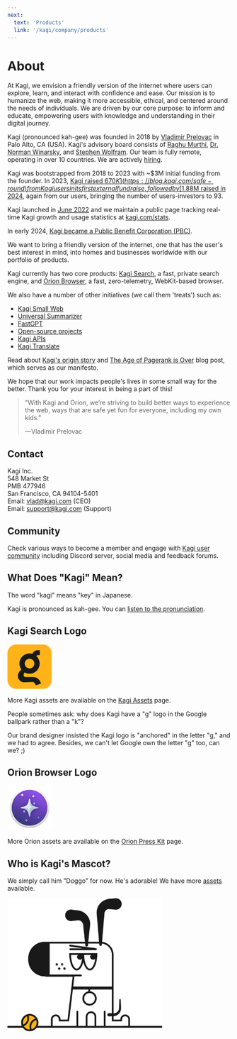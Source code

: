 ```yaml
---
next:
  text: 'Products'
  link: '/kagi/company/products'
---
```


# About

At Kagi, we envision a friendly version of the internet where users can explore, learn, and interact with confidence and ease. Our mission is to humanize the web, making it more accessible, ethical, and centered around the needs of individuals. We are driven by our core purpose: to inform and educate, empowering users with knowledge and understanding in their digital journey.

Kagi (pronounced kah-gee) was founded in 2018 by [Vladimir Prelovac](https://vladimir.prelovac.com/) in Palo Alto, CA (USA). Kagi's advisory board consists of [Raghu Murthi](https://www.linkedin.com/in/raghumurthi), [Dr. Norman Winarsky](https://en.wikipedia.org/wiki/Norman_Winarsky), and [Stephen Wolfram](https://en.wikipedia.org/wiki/Stephen_Wolfram). Our team is fully remote, operating in over 10 countries. We are actively [hiring](https://help.kagi.com/kagi/company/hiring-kagi.html).

Kagi was bootstrapped from 2018 to 2023 with ~$3M initial funding from the founder. In 2023, [Kagi raised $670K](https://blog.kagi.com/safe-round) from Kagi users in its first external fundraise, followed by [$1.88M raised in 2024](https://blog.kagi.com/what-is-next-for-kagi#3), again from our users, bringing the number of users-investors to 93.

Kagi launched in [June 2022](https://blog.kagi.com/kagi-orion-public-beta) and we maintain a public page tracking real-time Kagi growth and usage statistics at [kagi.com/stats](https://kagi.com/stats).

In early 2024, [Kagi became a Public Benefit Corporation (PBC)](https://blog.kagi.com/what-is-next-for-kagi#4). 

We want to bring a friendly version of the internet, one that has the user's best interest in mind, into homes and businesses worldwide with our portfolio of products.

Kagi currently has two core products: [Kagi Search](https://kagi.com), a fast, private search engine, and [Orion Browser](https://browser.kagi.com/), a fast, zero-telemetry, WebKit-based browser. 

We also have a number of other initiatives (we call them 'treats') such as:
- [Kagi Small Web](https://blog.kagi.com/small-web)
- [Universal Summarizer](https://kagi.com/summarizer)
- [FastGPT](https://kagi.com/fastgpt)
- [Open-source projects](https://github.com/kagisearch)
- [Kagi APIs](https://help.kagi.com/kagi/api/overview.html)
- [Kagi Translate](https://blog.kagi.com/kagi-translate)

Read about [Kagi's origin story](https://dkb.io/post/DEPR_kagi-interview) and [The Age of Pagerank is Over](https://blog.kagi.com/age-pagerank-over) blog post, which serves as our manifesto.

We hope that our work impacts people's lives in some small way for the better. Thank you for your interest in being a part of this!

> "With Kagi and Orion, we’re striving to build better ways to experience the web, ways that are safe yet fun for everyone, including my own kids."
>
> —Vladimir Prelovac

## Contact

Kagi Inc.\
548 Market St\
PMB 477946\
San Francisco, CA 94104-5401\
Email: vlad@kagi.com (CEO)\
Email: support@kagi.com (Support)

## Community

Check various ways to become a member and engage with [Kagi user community](https://help.kagi.com/kagi/support-and-community/) including Discord server, social media and feedback forums.

## What Does "Kagi" Mean?

The word "kagi" means "key" in Japanese.

Kagi is pronounced as kah-gee. You can [listen to the pronunciation](https://www.youtube.com/watch?v=ig4VTr0rt4Q).

## Kagi Search Logo

<img src="./media/kagi-logo.png" width="100" alt="Kagi Logo">

More Kagi assets are available on the [Kagi Assets](https://kagi.com/assets) page.

People sometimes ask: why does Kagi have a "g" logo in the Google ballpark rather than a "k"?

Our brand designer insisted the Kagi logo is "anchored" in the letter "g," and we had to agree. Besides, we can't let Google own the letter "g" too, can we? ;)

## Orion Browser Logo

<img src="./media/orion-logo.png" width="100" alt="Orion Logo">

More Orion assets are available on the [Orion Press Kit](https://browser.kagi.com/press-kit/) page.


## Who is Kagi's Mascot?

We simply call him ”Doggo” for now. He's adorable! We have more [assets](https://kagi.com/assets) available.

<img src="./media/doggo_1.png" width="350" alt="Doggo Kagi Mascot">


